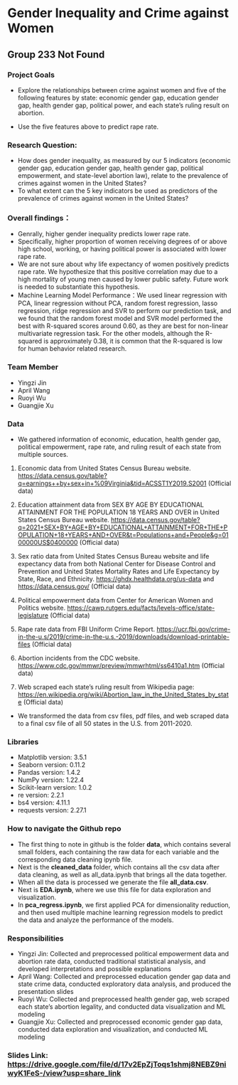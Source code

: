 # Gender Inequality and Crime against Women
## Group 233 Not Found

### Project Goals

* Explore the relationships between crime against women and five of the following features by state: economic gender gap, education gender gap, health gender gap, political power, and each state’s ruling result on abortion.

* Use the five features above to predict rape rate.

### Research Question:

* How does gender inequality, as measured by our 5 indicators (economic gender gap, education gender gap, health gender gap, political empowerment, and 
state-level abortion law), relate to the prevalence of crimes against women in the United States? 
* To what extent can the 5 key indicators be used as predictors of the prevalence of crimes against women in the United States?

### Overall findings：

* Genrally, higher gender inequality predicts lower rape rate.
* Specifically, higher proportion of women receiving degrees of or above high school, working, or having political power is associated with lower rape rate.
* We are not sure about why life expectancy of women positively predicts rape rate. We hypothesize that this positive correlation may due to a high mortality of young men caused by lower public safety. Future work is needed to substantiate this hypothesis.
* Machine Learning Model Performance：We used linear regression with PCA, linear regression without PCA, random forest regression, lasso regression, ridge regression and SVR to perform our prediction task, and we found that the random forest model and SVR model performed the best with R-squared scores around 0.60, as they are best for non-linear multivariate regression task. For the other models, although the R-squared is approximately 0.38, it is common that the R-squared is low for human behavior related research.

### Team Member
* Yingzi Jin
* April Wang
* Ruoyi Wu
* Guangjie Xu

### Data

* We gathered information of economic, education, health gender gap, political empowerment, rape rate, and ruling result of each state from multiple sources. 

1. Economic data from United States Census Bureau website. https://data.census.gov/table?q=earnings++by+sex+in+%09Virginia&tid=ACSST1Y2019.S2001 (Official data)
  
2. Education attainment data from SEX BY AGE BY EDUCATIONAL ATTAINMENT FOR THE POPULATION 18 YEARS AND OVER in United States Census Bureau website. https://data.census.gov/table?q=2021+SEX+BY+AGE+BY+EDUCATIONAL+ATTAINMENT+FOR+THE+POPULATION+18+YEARS+AND+OVER&t=Populations+and+People&g=0100000US$0400000 (Official data)

3. Sex ratio data from United States Census Bureau website and life expectancy data from both National Center for Disease Control and Prevention and United States Mortality Rates and Life Expectancy by State, Race, and Ethnicity.
https://ghdx.healthdata.org/us-data and
https://data.census.gov/ (Official data)

4. Political empowerment data from Center for American Women and Politics website. 
https://cawp.rutgers.edu/facts/levels-office/state-legislature (Official data)

5. Rape rate data from FBI Uniform Crime Report.
https://ucr.fbi.gov/crime-in-the-u.s/2019/crime-in-the-u.s.-2019/downloads/download-printable-files (Official data)

6. Abortion incidents from the CDC website. 
https://www.cdc.gov/mmwr/preview/mmwrhtml/ss6410a1.htm  (Official data)
 
7. Web scraped each state’s ruling result from Wikipedia page:
https://en.wikipedia.org/wiki/Abortion_law_in_the_United_States_by_state (Official data)

* We transformed the data from csv files, pdf files, and web scraped data to a final csv file of all 50 states in the U.S. from 2011-2020.

### Libraries

* Matplotlib version: 3.5.1
* Seaborn version: 0.11.2
* Pandas version: 1.4.2
* NumPy version: 1.22.4
* Scikit-learn version: 1.0.2
* re version: 2.2.1
* bs4 version: 4.11.1
* requests version: 2.27.1

### How to navigate the Github repo

* The first thing to note in github is the folder **data**, which contains several small folders, each containing the raw data for each variable and the corresponding data cleaning ipynb file.
* Next is the **cleaned_data** folder, which contains all the csv data after data cleaning, as well as all_data.ipynb that brings all the data together.
* When all the data is processed we generate the file **all_data.csv**.
* Next is **EDA.ipynb**, where we use this file for data exploration and visualization.
* In **pca_regress.ipynb**, we first applied PCA for dimensionality reduction, and then used multiple machine learning regression models to predict the data and analyze the performance of the models.

### Responsibilities

* Yingzi Jin: Collected and preprocessed political empowerment data and abortion rate data, conducted traditional statistical analysis, and developed interpretations and possible explanations 
* April Wang: Collected and preprocessed education gender gap data and state crime data, conducted exploratory data analysis, and produced the presentation slides 
* Ruoyi Wu: Collected and preprocessed health gender gap, web scraped each state’s abortion legality, and conducted data visualization and ML modeling  
* Guangjie Xu: Collected and preprocessed economic gender gap data, conducted data exploration and visualization, and conducted ML modeling

### Slides Link: https://drive.google.com/file/d/17v2EpZjToqs1shmj8NEBZ9niwyK1FeS-/view?usp=share_link
